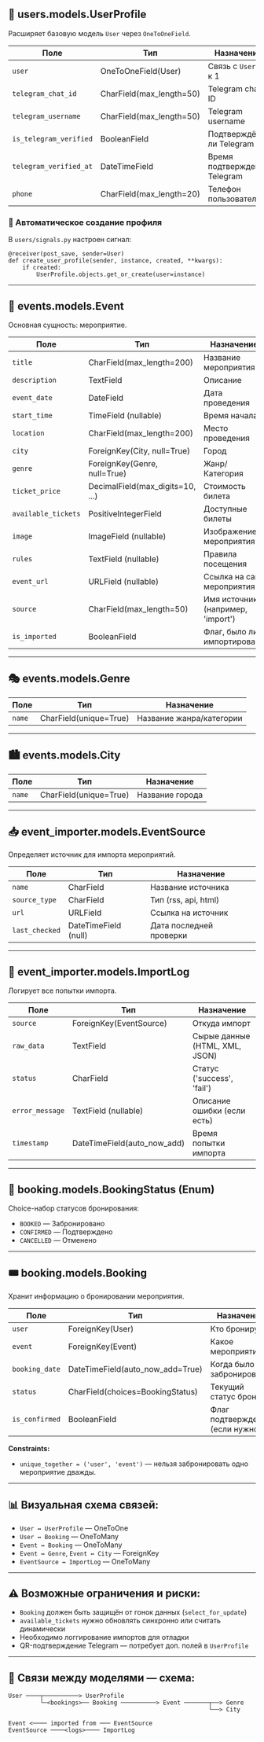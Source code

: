 ## 🧍 users.models.UserProfile

Расширяет базовую модель `User` через `OneToOneField`.

| Поле                  | Тип                     | Назначение                                         |
|-----------------------|--------------------------|----------------------------------------------------|
| `user`                | OneToOneField(User)      | Связь с `User`, 1 к 1                              |
| `telegram_chat_id`    | CharField(max_length=50) | Telegram chat ID                                   |
| `telegram_username`   | CharField(max_length=50) | Telegram username                                  |
| `is_telegram_verified`| BooleanField             | Подтверждён ли Telegram                            |
| `telegram_verified_at`| DateTimeField            | Время подтверждения Telegram                       |
| `phone`               | CharField(max_length=20) | Телефон пользователя                               |

### 🔁 Автоматическое создание профиля

В ```users/signals.py``` настроен сигнал:

```
@receiver(post_save, sender=User)
def create_user_profile(sender, instance, created, **kwargs):
    if created:
        UserProfile.objects.get_or_create(user=instance)
```    
---

## 🎫 events.models.Event

Основная сущность: мероприятие.

| Поле             | Тип                              | Назначение                                       |
|------------------|-----------------------------------|--------------------------------------------------|
| `title`          | CharField(max_length=200)         | Название мероприятия                             |
| `description`    | TextField                         | Описание                                         |
| `event_date`     | DateField                         | Дата проведения                                  |
| `start_time`     | TimeField (nullable)              | Время начала                                     |
| `location`       | CharField(max_length=200)         | Место проведения                                 |
| `city`           | ForeignKey(City, null=True)       | Город                                            |
| `genre`          | ForeignKey(Genre, null=True)      | Жанр/Категория                                   |
| `ticket_price`   | DecimalField(max_digits=10, ...)  | Стоимость билета                                 |
| `available_tickets`| PositiveIntegerField            | Доступные билеты                                 |
| `image`          | ImageField (nullable)             | Изображение мероприятия                          |
| `rules`          | TextField (nullable)              | Правила посещения                                |
| `event_url`      | URLField (nullable)               | Ссылка на сайт мероприятия                       |
| `source`         | CharField(max_length=50)          | Имя источника (например, 'import')               |
| `is_imported`    | BooleanField                      | Флаг, было ли импортировано                      |

---

## 🎭 events.models.Genre

| Поле   | Тип                        | Назначение              |
|--------|-----------------------------|--------------------------|
| `name`| CharField(unique=True)     | Название жанра/категории |

---

## 🏙 events.models.City

| Поле   | Тип                        | Назначение        |
|--------|-----------------------------|--------------------|
| `name`| CharField(unique=True)     | Название города    |

---

## 📥 event_importer.models.EventSource

Определяет источник для импорта мероприятий.

| Поле         | Тип                   | Назначение                     |
|--------------|------------------------|--------------------------------|
| `name`       | CharField              | Название источника             |
| `source_type`| CharField              | Тип (rss, api, html)           |
| `url`        | URLField               | Ссылка на источник             |
| `last_checked`| DateTimeField (null) | Дата последней проверки        |

---

## 📄 event_importer.models.ImportLog

Логирует все попытки импорта.

| Поле          | Тип                         | Назначение                      |
|---------------|------------------------------|---------------------------------|
| `source`      | ForeignKey(EventSource)      | Откуда импорт                   |
| `raw_data`    | TextField                    | Сырые данные (HTML, XML, JSON)  |
| `status`      | CharField                    | Статус ('success', 'fail')      |
| `error_message`| TextField (nullable)        | Описание ошибки (если есть)     |
| `timestamp`   | DateTimeField(auto_now_add)  | Время попытки импорта           |

---

## 🧾 booking.models.BookingStatus (Enum)

Choice-набор статусов бронирования:
- `BOOKED` — Забронировано
- `CONFIRMED` — Подтверждено
- `CANCELLED` — Отменено

---

## 🎟 booking.models.Booking

Хранит информацию о бронировании мероприятия.

| Поле          | Тип                                 | Назначение                                        |
|---------------|--------------------------------------|---------------------------------------------------|
| `user`        | ForeignKey(User)                    | Кто бронирует                                     |
| `event`       | ForeignKey(Event)                   | Какое мероприятие                                 |
| `booking_date`| DateTimeField(auto_now_add=True)    | Когда было забронировано                          |
| `status`      | CharField(choices=BookingStatus)    | Текущий статус брони                              |
| `is_confirmed`| BooleanField                        | Флаг подтверждения (если нужно)                   |

**Constraints:**
- `unique_together = ('user', 'event')` — нельзя забронировать одно мероприятие дважды.

---

## 📊 Визуальная схема связей:

- `User ↔ UserProfile` — OneToOne
- `User ↔ Booking` — OneToMany
- `Event ↔ Booking` — OneToMany
- `Event ↔ Genre`, `Event ↔ City` — ForeignKey
- `EventSource ↔ ImportLog` — OneToMany

---

## ⚠ Возможные ограничения и риски:

- `Booking` должен быть защищён от гонок данных (`select_for_update`)
- `available_tickets` нужно обновлять синхронно или считать динамически
- Необходимо логгирование импортов для отладки
- QR-подтверждение Telegram — потребует доп. полей в `UserProfile`

---

## 🔄 Связи между моделями — схема:
```
User ────┬──────────> UserProfile
         └─<bookings>── Booking ──────────> Event ───────┬──> Genre
                                                         └──> City

Event <──── imported from ─── EventSource
EventSource ────<logs>──── ImportLog
```